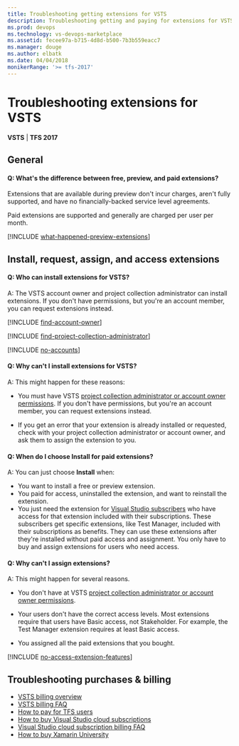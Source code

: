 ```yaml
---
title: Troubleshooting getting extensions for VSTS
description: Troubleshooting getting and paying for extensions for VSTS
ms.prod: devops
ms.technology: vs-devops-marketplace
ms.assetid: fecee97a-b715-4d8d-b500-7b3b559eacc7 
ms.manager: douge
ms.author: elbatk
ms.date: 04/04/2018
monikerRange: '>= tfs-2017'
---
```


 # Troubleshooting extensions for VSTS

**VSTS** | **TFS 2017**


## General

<a name="difference"></a>

#### Q: What's the difference between free, preview, and paid extensions? 

Extensions that are available during preview don't incur charges, aren't fully supported, and have no financially-backed service level agreements. 

Paid extensions are supported and generally are charged per user per month.

[!INCLUDE [what-happened-preview-extensions](../_shared/qa-what-happened-preview-extensions.md)]


## Install, request, assign, and access extensions

#### Q: Who can install extensions for VSTS?

A: The VSTS account owner and project collection administrator can install extensions. If you don't have permissions, but you're an account member, 
you can request extensions instead. 

<a name="find-owner"></a>

[!INCLUDE [find-account-owner](../_shared/qa-find-account-owner.md)]

[!INCLUDE [find-project-collection-administrator](../_shared/qa-find-project-collection-administrator.md)]

<a name="no-accounts"></a>

[!INCLUDE [no-accounts](../billing/_shared/qa-no-accounts.md)]

#### Q: Why can't I install extensions for VSTS?

A:	This might happen for these reasons:

<a name="no-permissions"></a>
*	You must have VSTS 
[project collection administrator or account owner permissions](#find-owner). 
If you don't have permissions, but you're an account member, 
you can request extensions instead.

<a name="no-assignment"></a>
*	If you get an error that your extension is already installed or 
requested, check with your project collection administrator 
or account owner, and ask them to assign the extension to you.


<a name="paid-access"></a>
#### Q: When do I choose Install for paid extensions? 

A: You can just choose **Install** when: 

*	You want to install a free or preview extension. 
*	You paid for access, uninstalled the extension, 
and want to reinstall the extension. 
*	You just need the extension for 
[Visual Studio subscribers](https://marketplace.visualstudio.com/subscriptions) 
who have access for that extension included with their subscriptions. 
These subscribers get specific extensions, like Test Manager, 
included with their subscriptions as benefits. They can use 
these extensions after they're installed without paid access 
and assignment. You only have to buy and assign extensions 
for users who need access.

<a name="cant-assign-extensions"></a>
#### Q:	Why can't I assign extensions?

A:	This might happen for several reasons.

*	You don't have at VSTS 
[project collection administrator or account owner permissions](#find-owner).

*	Your users don't have the correct access levels. 
Most extensions require that users have Basic access, not Stakeholder.
For example, the Test Manager extension requires at least Basic access.

*	You assigned all the paid extensions that you bought.

<a name="extension-access"></a>

[!INCLUDE [no-access-extension-features](../_shared/qa-no-access-extension-features.md)]

## Troubleshooting purchases & billing

- [VSTS billing overview](../billing/overview.md)
- [VSTS billing FAQ](../billing/vsts-billing-faq.md)
- [How to pay for TFS users](../billing/buy-access-tfs-test-hub.md)
- [How to buy Visual Studio cloud subscriptions](https://docs.microsoft.com/visualstudio/subscriptions/vscloud-overview)
- [Visual Studio cloud subscription billing FAQ](https://docs.microsoft.com/visualstudio/subscriptions/vscloud-billing-faq)
- [How to buy Xamarin University](../billing/xamarin-univ.md)
